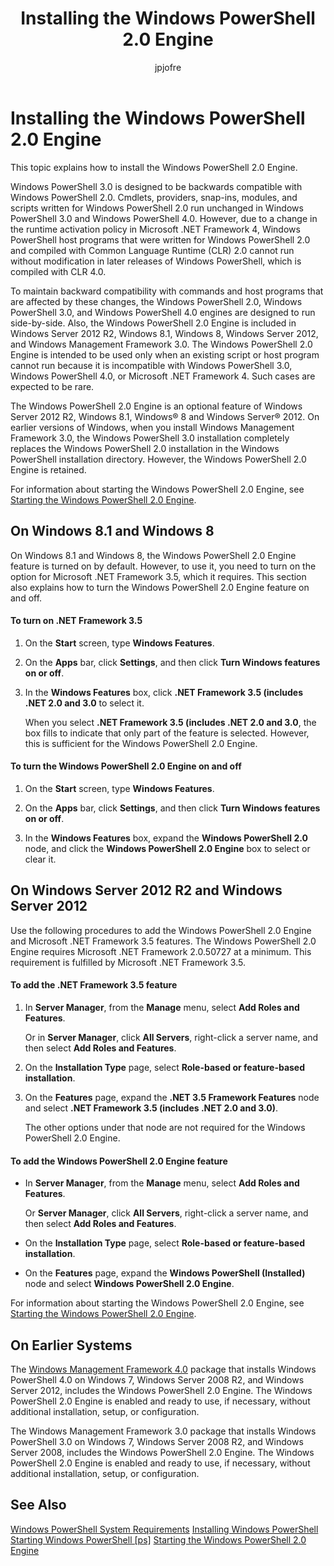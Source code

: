 ﻿---
title:  Installing the Windows PowerShell 2.0 Engine
ms.date:  2016-05-11
keywords:  powershell,cmdlet
description:  
ms.topic:  article
author:  jpjofre
manager:  dongill
ms.prod:  powershell
ms.assetid:  82928f2b-f96a-4ae6-a0d0-6e7b181da308
---

# Installing the Windows PowerShell 2.0 Engine
This topic explains how to install the Windows PowerShell 2.0 Engine.

Windows PowerShell 3.0 is designed to be backwards compatible with Windows PowerShell 2.0. Cmdlets, providers, snap-ins, modules, and scripts written for Windows PowerShell 2.0 run unchanged in Windows PowerShell 3.0 and Windows PowerShell 4.0. However, due to a change in the runtime activation policy in Microsoft .NET Framework 4, Windows PowerShell host programs that were written for Windows PowerShell 2.0 and compiled with Common Language Runtime (CLR) 2.0 cannot run without modification in later releases of Windows PowerShell, which is compiled with CLR 4.0.

To maintain backward compatibility with commands and host programs that are affected by these changes, the Windows PowerShell 2.0, Windows PowerShell 3.0, and Windows PowerShell 4.0 engines are designed to run side-by-side. Also, the Windows PowerShell 2.0 Engine is included in Windows Server 2012 R2, Windows 8.1, Windows 8, Windows Server 2012, and Windows Management Framework 3.0. The Windows PowerShell 2.0 Engine is intended to be used only when an existing script or host program cannot run because it is incompatible with Windows PowerShell 3.0, Windows PowerShell 4.0, or Microsoft .NET Framework 4. Such cases are expected to be rare.

The Windows PowerShell 2.0 Engine is an optional feature of Windows Server 2012 R2, Windows 8.1, Windows® 8 and Windows Server® 2012. On earlier versions of Windows, when you install Windows Management Framework 3.0, the Windows PowerShell 3.0 installation completely replaces the Windows PowerShell 2.0 installation in the Windows PowerShell installation directory. However, the Windows PowerShell 2.0 Engine is retained.

For information about starting the Windows PowerShell 2.0 Engine, see [Starting the Windows PowerShell 2.0 Engine](Starting-the-Windows-PowerShell-2.0-Engine.md).

## On Windows 8.1 and Windows 8
On Windows 8.1 and Windows 8, the Windows PowerShell 2.0 Engine feature is turned on by default. However, to use it, you need to turn on the option for Microsoft .NET Framework 3.5, which it requires. This section also explains how to turn the Windows PowerShell 2.0 Engine feature on and off.

#### To turn on .NET Framework 3.5

1.  On the **Start** screen, type **Windows Features**.

2.  On the **Apps** bar, click **Settings**, and then click **Turn Windows features on or off**.

3.  In the **Windows Features** box, click **.NET Framework 3.5 (includes .NET 2.0 and 3.0** to select it.

    When you select **.NET Framework 3.5 (includes .NET 2.0 and 3.0**, the box fills to indicate that only part of the feature is selected. However, this is sufficient for the Windows PowerShell 2.0 Engine.

#### To turn the Windows PowerShell 2.0 Engine on and off

1.  On the **Start** screen, type **Windows Features**.

2.  On the **Apps** bar, click **Settings**, and then click **Turn Windows features on or off**.

3.  In the **Windows Features** box, expand the **Windows PowerShell 2.0** node, and click the **Windows PowerShell 2.0 Engine** box to select or clear it.

## On Windows Server 2012 R2 and Windows Server 2012
Use the following procedures to add the Windows PowerShell 2.0 Engine and Microsoft .NET Framework 3.5 features. The Windows PowerShell 2.0 Engine requires Microsoft .NET Framework 2.0.50727 at a minimum. This requirement is fulfilled by Microsoft .NET Framework 3.5.

#### To add the .NET Framework 3.5 feature

1.  In **Server Manager**, from the **Manage** menu, select **Add Roles and Features**.

    Or in **Server Manager**, click **All Servers**, right-click a server name, and then select **Add Roles and Features**.

2.  On the **Installation Type** page, select **Role-based or feature-based installation**.

3.  On the **Features** page, expand the **.NET 3.5 Framework Features** node and select **.NET Framework 3.5 (includes .NET 2.0 and 3.0)**.

    The other options under that node are not required for the Windows PowerShell 2.0 Engine.

#### To add the Windows PowerShell 2.0 Engine feature

-   In **Server Manager**, from the **Manage** menu, select **Add Roles and Features**.

    Or **Server Manager**, click **All Servers**, right-click a server name, and then select **Add Roles and Features**.

-   On the **Installation Type** page, select **Role-based or feature-based installation**.

-   On the **Features** page, expand the **Windows PowerShell (Installed)** node and select **Windows PowerShell 2.0 Engine**.

For information about starting the Windows PowerShell 2.0 Engine, see [Starting the Windows PowerShell 2.0 Engine](Starting-the-Windows-PowerShell-2.0-Engine.md).

## On Earlier Systems
The [Windows Management Framework 4.0](http://go.microsoft.com/fwlink/?LinkID=293881) package that installs Windows PowerShell 4.0 on Windows 7, Windows Server 2008 R2, and Windows Server 2012, includes the Windows PowerShell 2.0 Engine. The Windows PowerShell 2.0 Engine is enabled and ready to use, if necessary, without additional installation, setup, or configuration.

The Windows Management Framework 3.0 package that installs Windows PowerShell 3.0 on Windows 7, Windows Server 2008 R2, and Windows Server 2008, includes the Windows PowerShell 2.0 Engine. The Windows PowerShell 2.0 Engine is enabled and ready to use, if necessary, without additional installation, setup, or configuration.

## See Also
[Windows PowerShell System Requirements](Windows-PowerShell-System-Requirements.md)
[Installing Windows PowerShell](Installing-Windows-PowerShell.md)
[Starting Windows PowerShell [ps]](https://technet.microsoft.com/en-us/library/8ec8c2d7-8e7c-4722-a3d2-498fe5739a8e)
[Starting the Windows PowerShell 2.0 Engine](Starting-the-Windows-PowerShell-2.0-Engine.md)

